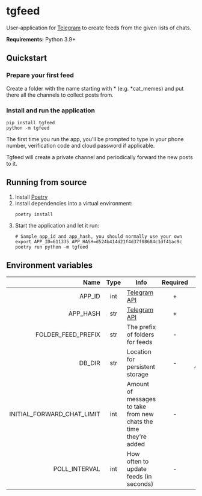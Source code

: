 # tgfeed

User-application for [Telegram][tg] to create feeds from the given lists of chats.

**Requirements:** Python 3.9+

## Quickstart

### Prepare your first feed

Create a folder with the name starting with \* (e.g. \*cat_memes) and put there all the channels to collect posts from.

### Install and run the application

```console
pip install tgfeed 
python -m tgfeed
```

The first time you run the app, you'll be prompted to type in your phone number, verification code and cloud password if applicable.

Tgfeed will create a private channel and periodically forward the new posts to it.

## Running from source
1. Install [Poetry][poetry]
2. Install dependencies into a virtual environment:
    ```console
    poetry install
    ```
3. Start the application and let it run:
    ```console
    # Sample app_id and app_hash, you should normally use your own
    export APP_ID=611335 APP_HASH=d524b414d21f4d37f08684c1df41ac9c
    poetry run python -m tgfeed
    ```

## Environment variables

|                       Name | Type | Info                                                             | Required |                Default value                 |
| --------------------------:|:----:| ---------------------------------------------------------------- |:--------:|:--------------------------------------------:|
|                     APP_ID | int  | [Telegram API][tg_api]                                           |    +     |                                              |
|                   APP_HASH | str  | [Telegram API][tg_api]                                           |    +     |                                              |
|         FOLDER_FEED_PREFIX | str  | The prefix of folders for feeds                                  |    -     |                      *                       |
|                     DB_DIR | str  | Location for persistent storage                                  |    -     | [User data dir] (e.g. ~/.local/share/tgfeed) |
| INITIAL_FORWARD_CHAT_LIMIT | int  | Amount of messages to take from new chats the time they're added |    -     |                      10                      |
|              POLL_INTERVAL | int  | How often to update feeds (in seconds)                           |    -     |                      5                       |


[tg]: https://telegram.org/
[tg_api]: https://core.telegram.org/api/obtaining_api_id
[poetry]: https://python-poetry.org/

